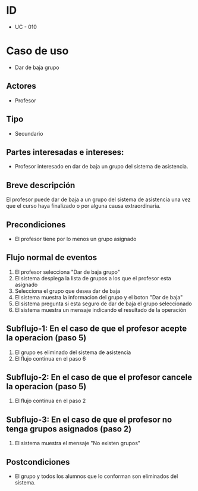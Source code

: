 # ID
- UC - 010

# Caso de uso
- Dar de baja grupo

## Actores
- Profesor

## Tipo
- Secundario

## Partes interesadas e intereses:
- Profesor interesado en dar de baja un grupo del sistema de asistencia.

## Breve descripción
El profesor puede dar de baja a un grupo del sistema de asistencia una vez que el curso haya finalizado o por alguna causa extraordinaria. 

## Precondiciones

- El profesor tiene por lo menos un grupo asignado

## Flujo normal de eventos

1. El profesor selecciona "Dar de baja grupo"
2. El sistema desplega la lista de grupos a los que el profesor esta asignado
3. Selecciona el grupo que desea dar de baja
4. El sistema muestra la informacion del grupo y el boton "Dar de baja"
5. El sistema pregunta si esta seguro de dar de baja el grupo seleccionado
6. El sistema muestra un mensaje indicando el resultado de la operación

## Subflujo-1: En el caso de que el profesor acepte la operacion (paso 5)

1. El grupo es eliminado del sistema de asistencia
2. El flujo continua en el paso 6

## Subflujo-2: En el caso de que el profesor cancele la operacion (paso 5)

1. El flujo continua en el paso 2

## Subflujo-3: En el caso de que el profesor no tenga grupos asignados (paso 2)

1. El sistema muestra el mensaje "No existen grupos"

## Postcondiciones 

- El grupo y todos los alumnos que lo conforman son eliminados del sistema.
  
